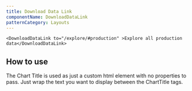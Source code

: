 ```yaml
---
title: Download Data Link
componentName: DownloadDataLink
patternCategory: Layouts
---
```


```
<DownloadDataLink to="/explore/#production" >Explore all production data</DownloadDataLink>
```

## How to use
The Chart Title is used as just a custom html element with no properties to pass. Just wrap the text you want to display between the ChartTitle tags.


